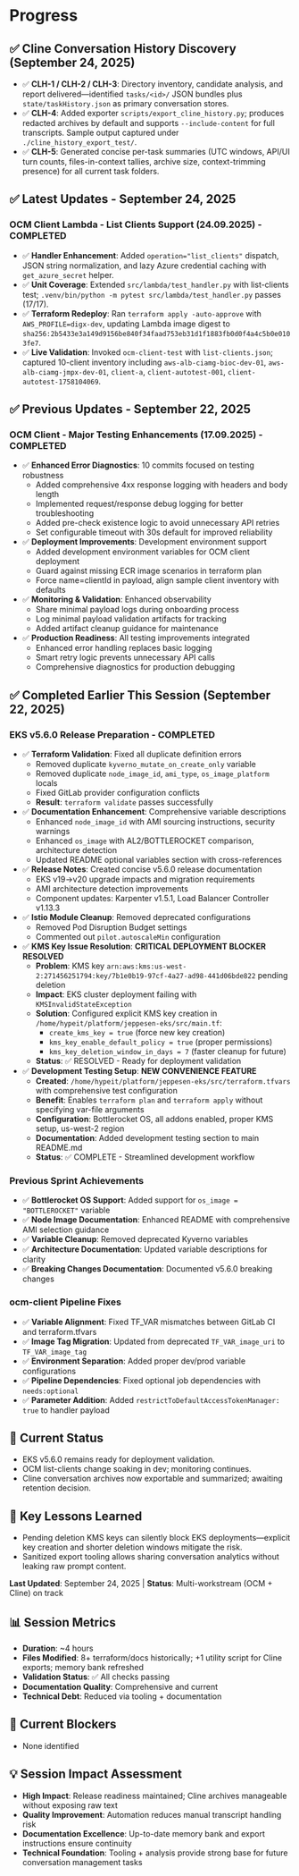 # Progress

## ✅ **Cline Conversation History Discovery (September 24, 2025)**
- ✅ **CLH-1 / CLH-2 / CLH-3**: Directory inventory, candidate analysis, and report delivered—identified `tasks/<id>/` JSON bundles plus `state/taskHistory.json` as primary conversation stores.
- ✅ **CLH-4**: Added exporter `scripts/export_cline_history.py`; produces redacted archives by default and supports `--include-content` for full transcripts. Sample output captured under `./cline_history_export_test/`.
- ✅ **CLH-5**: Generated concise per-task summaries (UTC windows, API/UI turn counts, files-in-context tallies, archive size, context-trimming presence) for all current task folders.

## ✅ **Latest Updates - September 24, 2025**

### **OCM Client Lambda - List Clients Support (24.09.2025) - COMPLETED**
- ✅ **Handler Enhancement**: Added `operation="list_clients"` dispatch, JSON string normalization, and lazy Azure credential caching with `get_azure_secret` helper.
- ✅ **Unit Coverage**: Extended `src/lambda/test_handler.py` with list-clients test; `.venv/bin/python -m pytest src/lambda/test_handler.py` passes (17/17).
- ✅ **Terraform Redeploy**: Ran `terraform apply -auto-approve` with `AWS_PROFILE=digx-dev`, updating Lambda image digest to `sha256:2b5433e3a149d9156be840f34faad753eb31d1f1883fb0d0f4a4c5b0e0103fe7`.
- ✅ **Live Validation**: Invoked `ocm-client-test` with `list-clients.json`; captured 10-client inventory including `aws-alb-ciamg-bioc-dev-01`, `aws-alb-ciamg-jmpx-dev-01`, `client-a`, `client-autotest-001`, `client-autotest-1758104069`.

## ✅ **Previous Updates - September 22, 2025**

### **OCM Client - Major Testing Enhancements (17.09.2025) - COMPLETED**
- ✅ **Enhanced Error Diagnostics**: 10 commits focused on testing robustness
  - Added comprehensive 4xx response logging with headers and body length
  - Implemented request/response debug logging for better troubleshooting
  - Added pre-check existence logic to avoid unnecessary API retries
  - Set configurable timeout with 30s default for improved reliability
- ✅ **Deployment Improvements**: Development environment support
  - Added development environment variables for OCM client deployment
  - Guard against missing ECR image scenarios in terraform plan
  - Force name=clientId in payload, align sample client inventory with defaults
- ✅ **Monitoring & Validation**: Enhanced observability
  - Share minimal payload logs during onboarding process
  - Log minimal payload validation artifacts for tracking
  - Added artifact cleanup guidance for maintenance
- ✅ **Production Readiness**: All testing improvements integrated
  - Enhanced error handling replaces basic logging
  - Smart retry logic prevents unnecessary API calls
  - Comprehensive diagnostics for production debugging

## ✅ **Completed Earlier This Session (September 22, 2025)**

### **EKS v5.6.0 Release Preparation - COMPLETED**
- ✅ **Terraform Validation**: Fixed all duplicate definition errors
  - Removed duplicate `kyverno_mutate_on_create_only` variable
  - Removed duplicate `node_image_id`, `ami_type`, `os_image_platform` locals
  - Fixed GitLab provider configuration conflicts
  - **Result**: `terraform validate` passes successfully
- ✅ **Documentation Enhancement**: Comprehensive variable descriptions
  - Enhanced `node_image_id` with AMI sourcing instructions, security warnings
  - Enhanced `os_image` with AL2/BOTTLEROCKET comparison, architecture detection
  - Updated README optional variables section with cross-references
- ✅ **Release Notes**: Created concise v5.6.0 release documentation
  - EKS v19→v20 upgrade impacts and migration requirements
  - AMI architecture detection improvements
  - Component updates: Karpenter v1.5.1, Load Balancer Controller v1.13.3
- ✅ **Istio Module Cleanup**: Removed deprecated configurations
  - Removed Pod Disruption Budget settings
  - Commented out `pilot.autoscaleMin` configuration
- ✅ **KMS Key Issue Resolution**: **CRITICAL DEPLOYMENT BLOCKER RESOLVED**
  - **Problem**: KMS key `arn:aws:kms:us-west-2:271456251794:key/7b1e0b19-97cf-4a27-ad98-441d06bde822` pending deletion
  - **Impact**: EKS cluster deployment failing with `KMSInvalidStateException`
  - **Solution**: Configured explicit KMS key creation in `/home/hypeit/platform/jeppesen-eks/src/main.tf`:
    - `create_kms_key = true` (force new key creation)
    - `kms_key_enable_default_policy = true` (proper permissions)
    - `kms_key_deletion_window_in_days = 7` (faster cleanup for future)
  - **Status**: ✅ RESOLVED - Ready for deployment validation
- ✅ **Development Testing Setup**: **NEW CONVENIENCE FEATURE**
  - **Created**: `/home/hypeit/platform/jeppesen-eks/src/terraform.tfvars` with comprehensive test configuration
  - **Benefit**: Enables `terraform plan` and `terraform apply` without specifying var-file arguments
  - **Configuration**: Bottlerocket OS, all addons enabled, proper KMS setup, us-west-2 region
  - **Documentation**: Added development testing section to main README.md
  - **Status**: ✅ COMPLETE - Streamlined development workflow

### **Previous Sprint Achievements**
- ✅ **Bottlerocket OS Support**: Added support for `os_image = "BOTTLEROCKET"` variable
- ✅ **Node Image Documentation**: Enhanced README with comprehensive AMI selection guidance
- ✅ **Variable Cleanup**: Removed deprecated Kyverno variables
- ✅ **Architecture Documentation**: Updated variable descriptions for clarity
- ✅ **Breaking Changes Documentation**: Documented v5.6.0 breaking changes

### **ocm-client Pipeline Fixes**
- ✅ **Variable Alignment**: Fixed TF_VAR mismatches between GitLab CI and terraform.tfvars
- ✅ **Image Tag Migration**: Updated from deprecated `TF_VAR_image_uri` to `TF_VAR_image_tag`
- ✅ **Environment Separation**: Added proper dev/prod variable configurations
- ✅ **Pipeline Dependencies**: Fixed optional job dependencies with `needs:optional`
- ✅ **Parameter Addition**: Added `restrictToDefaultAccessTokenManager: true` to handler payload

## 🎯 **Current Status**
- EKS v5.6.0 remains ready for deployment validation.
- OCM list-clients change soaking in dev; monitoring continues.
- Cline conversation archives now exportable and summarized; awaiting retention decision.

## 📝 **Key Lessons Learned**
- Pending deletion KMS keys can silently block EKS deployments—explicit key creation and shorter deletion windows mitigate the risk.
- Sanitized export tooling allows sharing conversation analytics without leaking raw prompt content.

**Last Updated**: September 24, 2025 | **Status**: Multi-workstream (OCM + Cline) on track

## 📊 **Session Metrics**
- **Duration**: ~4 hours
- **Files Modified**: 8+ terraform/docs historically; +1 utility script for Cline exports; memory bank refreshed
- **Validation Status**: ✅ All checks passing
- **Documentation Quality**: Comprehensive and current
- **Technical Debt**: Reduced via tooling + documentation

## 🚫 **Current Blockers**
- None identified

## 💡 **Session Impact Assessment**
- **High Impact**: Release readiness maintained; Cline archives manageable without exposing raw text
- **Quality Improvement**: Automation reduces manual transcript handling risk
- **Documentation Excellence**: Up-to-date memory bank and export instructions ensure continuity
- **Technical Foundation**: Tooling + analysis provide strong base for future conversation management tasks

